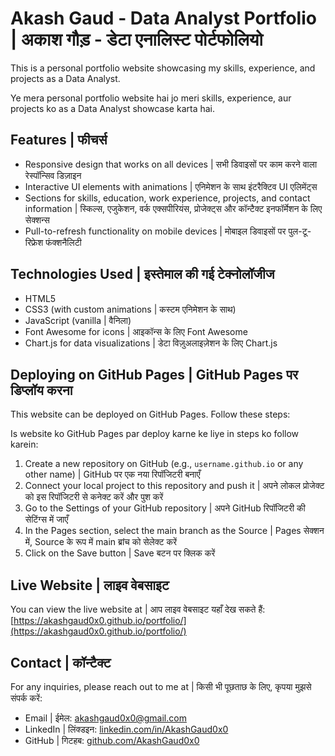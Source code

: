 # Akash Gaud - Data Analyst Portfolio | अकाश गौड़ - डेटा एनालिस्ट पोर्टफोलियो

This is a personal portfolio website showcasing my skills, experience, and projects as a Data Analyst.

Ye mera personal portfolio website hai jo meri skills, experience, aur projects ko as a Data Analyst showcase karta hai.

## Features | फीचर्स

- Responsive design that works on all devices | सभी डिवाइसों पर काम करने वाला रेस्पॉन्सिव डिज़ाइन
- Interactive UI elements with animations | एनिमेशन के साथ इंटरैक्टिव UI एलिमेंट्स
- Sections for skills, education, work experience, projects, and contact information | स्किल्स, एजुकेशन, वर्क एक्सपीरियंस, प्रोजेक्ट्स और कॉन्टैक्ट इनफॉर्मेशन के लिए सेक्शन्स
- Pull-to-refresh functionality on mobile devices | मोबाइल डिवाइसों पर पुल-टू-रिफ्रेश फंक्शनैलिटी

## Technologies Used | इस्तेमाल की गई टेक्नोलॉजीज

- HTML5
- CSS3 (with custom animations | कस्टम एनिमेशन के साथ)
- JavaScript (vanilla | वैनिला)
- Font Awesome for icons | आइकॉन्स के लिए Font Awesome
- Chart.js for data visualizations | डेटा विज़ुअलाइज़ेशन के लिए Chart.js

## Deploying on GitHub Pages | GitHub Pages पर डिप्लॉय करना

This website can be deployed on GitHub Pages. Follow these steps:

Is website ko GitHub Pages par deploy karne ke liye in steps ko follow karein:

1. Create a new repository on GitHub (e.g., `username.github.io` or any other name) | GitHub पर एक नया रिपॉजिटरी बनाएँ
2. Connect your local project to this repository and push it | अपने लोकल प्रोजेक्ट को इस रिपॉजिटरी से कनेक्ट करें और पुश करें
3. Go to the Settings of your GitHub repository | अपने GitHub रिपॉजिटरी की सेटिंग्स में जाएँ
4. In the Pages section, select the main branch as the Source | Pages सेक्शन में, Source के रूप में main ब्रांच को सेलेक्ट करें
5. Click on the Save button | Save बटन पर क्लिक करें

## Live Website | लाइव वेबसाइट

You can view the live website at | आप लाइव वेबसाइट यहाँ देख सकते हैं: [https://akashgaud0x0.github.io/portfolio/](https://akashgaud0x0.github.io/portfolio/)

## Contact | कॉन्टैक्ट

For any inquiries, please reach out to me at | किसी भी पूछताछ के लिए, कृपया मुझसे संपर्क करें:
- Email | ईमेल: akashgaud0x0@gmail.com
- LinkedIn | लिंक्डइन: [linkedin.com/in/AkashGaud0x0](https://linkedin.com/in/AkashGaud0x0)
- GitHub | गिटहब: [github.com/AkashGaud0x0](https://github.com/AkashGaud0x0)